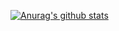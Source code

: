 [![Anurag's github stats](https://github-readme-stats.vercel.app/api?username=AlienTina)](https://github.com/anuraghazra/github-readme-stats)

